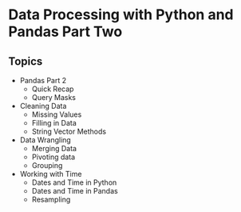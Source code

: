 # Data Processing with Python and Pandas Part Two


## Topics


* Pandas Part 2
    * Quick Recap
    * Query Masks
* Cleaning Data
    * Missing Values
    * Filling in Data
    * String Vector Methods
* Data Wrangling
    * Merging Data
    * Pivoting data
    * Grouping
* Working with Time
    * Dates and Time in Python
    * Dates and Time in Pandas
    * Resampling 